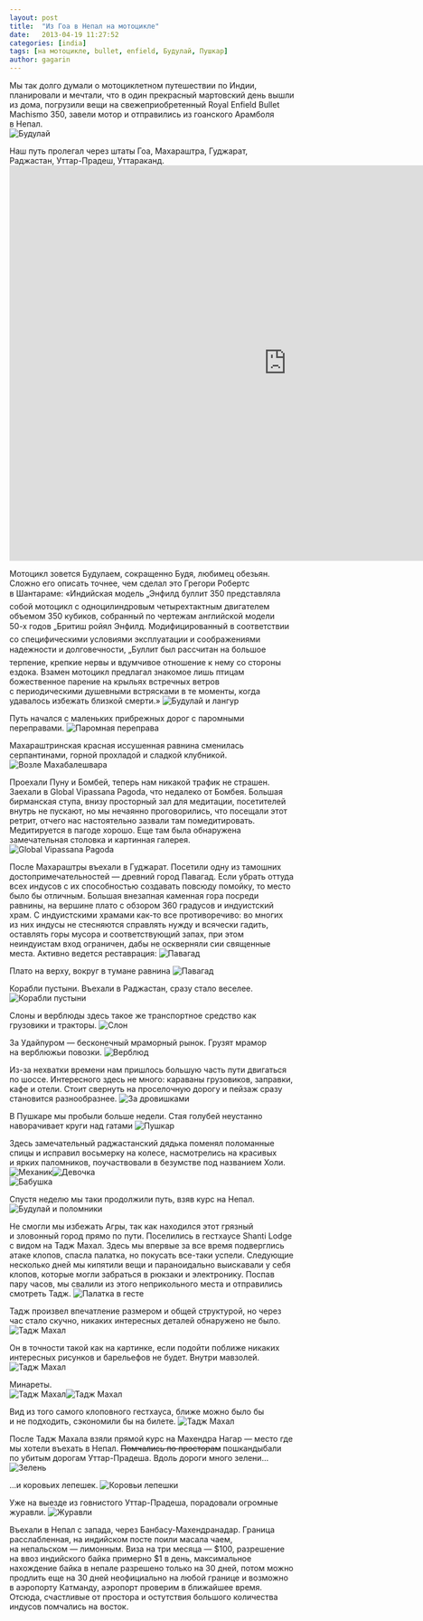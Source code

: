 ```yaml
---
layout: post
title:  "Из Гоа в Непал на мотоцикле"
date:   2013-04-19 11:27:52
categories: [india]
tags: [на мотоцикле, bullet, enfield, Будулай, Пушкар]
author: gagarin
---
```



Мы&#160;так долго думали о&#160;мотоциклетном путешествии по&#160;Индии, планировали и&#160;мечтали, что в&#160;один прекрасный мартовский день вышли из&#160;дома, погрузили вещи на&#160;свежеприобретенный Royal Enfield Bullet Machismo 350, завели мотор и&#160;отправились из&#160;гоанского Арамболя в&#160;Непал.   
![Будулай](budulay.jpg)   

Наш путь пролегал через штаты Гоа, Махараштра, Гуджарат, Раджастан, Уттар-Прадеш, Уттараканд.<iframe width="980" height="700" frameborder="0" scrolling="no" marginheight="0" marginwidth="0" src="https://maps.google.com/maps/ms?msid=217042111129267290726.0004da017a258a013d495&amp;msa=0&amp;ie=UTF8&amp;t=m&amp;ll=22.573438,78.640137&amp;spn=16.186643,21.533203&amp;z=6&amp;output=embed"></iframe>

   
Мотоцикл зовется Будулаем, сокращенно Будя, любимец обезьян. Сложно его описать точнее, чем сделал это Грегори Робертс в&#160;Шантараме: &#171;Индийская модель &#8222;Энфилд буллит 350&#147; представляла собой мотоцикл с&#160;одноцилиндровым четырехтактным двигателем объемом 350&#160;кубиков, собранный по&#160;чертежам английской модели <nobr>50-х</nobr> годов &#8222;Бритиш ройял Энфилд&#147;. Модифицированный в&#160;соответствии со&#160;специфическими условиями эксплуатации и&#160;соображениями надежности и&#160;долговечности, &#8222;Буллит&#147; был рассчитан на&#160;большое терпение, крепкие нервы и&#160;вдумчивое отношение к&#160;нему со&#160;стороны ездока. Взамен мотоцикл предлагал знакомое лишь птицам божественное парение на&#160;крыльях встречных ветров с&#160;периодическими душевными встрясками в&#160;те&#160;моменты, когда удавалось избежать близкой смерти.&#187;
![Будулай и лангур](budulay-i-langur.jpg)   

Путь начался с&#160;маленьких прибрежных дорог с&#160;паромными переправами.
![Паромная переправа](paromnaya-pereprava.jpg)   

Махараштринская красная иссушенная равнина сменилась серпантинами, горной прохладой и&#160;сладкой клубникой.
![Возле Махабалешвара](vozle-makhabaleshvara.jpg)   

Проехали Пуну и&#160;Бомбей, теперь нам никакой трафик не&#160;страшен. Заехали в&#160;Global Vipassana Pagoda, что недалеко от&#160;Бомбея. Большая бирманская ступа, внизу просторный зал для медитации, посетителей внутрь не&#160;пускают, но&#160;мы&#160;нечаянно проговорились, что посещали этот ретрит, отчего нас настоятельно зазвали там помедитировать. Медитируется в&#160;пагоде хорошо. Еще там была обнаружена замечательная столовка и&#160;картинная галерея.
![Global Vipassana Pagoda](global-vipassana-pagoda.jpg)   

После Махараштры въехали в&#160;Гуджарат. Посетили одну из&#160;тамошних достопримечательностей&#160;&#8212; древний город Павагад. Если убрать оттуда всех индусов с&#160;их&#160;способностью создавать повсюду помойку, то&#160;место было&#160;бы отличным. Большая внезапная каменная гора посреди равнины, на&#160;вершине плато с&#160;обзором 360 градусов и&#160;индуистский храм. С&#160;индуистскими храмами как-то все противоречиво: во&#160;многих из&#160;них индусы не&#160;стесняются справлять нужду и&#160;всячески гадить, оставлять горы мусора и&#160;соответствующий запах, при этом неиндуистам вход ограничен, дабы не&#160;оскверняли сии священные места. Активно ведется реставрация:
![Павагад](pavagad.jpg)   

Плато на&#160;верху, вокруг в&#160;тумане равнина
![Павагад](pavagad-2.jpg)   

Корабли пустыни. Въехали в&#160;Раджастан, сразу стало веселее.
![Корабли пустыни](korabli-pustyni.jpg)   

Слоны и&#160;верблюды здесь такое&#160;же транспортное средство как грузовики и&#160;тракторы.
![Слон](slon.jpg)   

За&#160;Удайпуром&#160;&#8212; бесконечный мраморный рынок. Грузят мрамор на&#160;верблюжьи повозки.
![Верблюд](verblyud.jpg)   

Из-за нехватки времени нам пришлось большую часть пути двигаться по&#160;шоссе. Интересного здесь не много: караваны грузовиков, заправки, кафе и&#160;отели. Стоит свернуть на&#160;проселочную дорогу и&#160;пейзаж сразу становится разнообразнее.
![За дровишками](za-drovishkami.jpg)   

В&#160;Пушкаре мы&#160;пробыли больше недели. Стая голубей неустанно наворачивает круги над гатами
![Пушкар](pushkar.jpg)   

Здесь замечательный раджастанский дядька поменял поломанные спицы и&#160;исправил восьмерку на&#160;колесе, насмотрелись на&#160;красивых и&#160;ярких паломников, поучаствовали в&#160;безумстве под названием Холи. 
![Механик](mekhanik.jpg)![Девочка](devochka.jpg)   
![Бабушка](babushka.jpg)   

Спустя неделю мы&#160;таки продолжили путь, взяв курс на&#160;Непал.
![Будулай и поломники](budulay-i-polomniki.jpg)   

Не&#160;смогли мы&#160;избежать Агры, так как находился этот грязный и&#160;зловонный город прямо по&#160;пути. Поселились в&#160;гестхаусе Shanti Lodge c&#160;видом на&#160;Тадж Махал. Здесь мы&#160;впервые за&#160;все время подверглись атаке клопов, спасла палатка, но&#160;покусать все-таки успели. Следующие несколько дней мы&#160;кипятили вещи и&#160;параноидально выискавали у&#160;себя клопов, которые могли забраться в&#160;рюкзаки и&#160;электронику. Поспав пару часов, мы&#160;свалили из&#160;этого неприкольного места и&#160;отправились смотреть Тадж.
![Палатка в гесте](palatka-v-geste.jpg)   

Тадж произвел впечатление размером и&#160;общей структурой, но&#160;через час стало скучно, никаких интересных деталей обнаружено не&#160;было.
![Тадж Махал](tadzh-makhal.jpg)   

Он&#160;в&#160;точности такой как на&#160;картинке, если подойти поближе никаких интересных рисунков и&#160;барельефов не&#160;будет. Внутри мавзолей.
![Тадж Махал](tadzh-makhal-2.jpg)   

Минареты.    
![Тадж Махал](tadzh-makhal-3.jpg)![Тадж Махал](tadzh-makhal-4.jpg)   

Вид из&#160;того самого клоповного гестхауса, ближе можно было&#160;бы и&#160;не&#160;подходить, сэкономили&#160;бы на&#160;билете.
![Тадж Махал](tadzh-makhal-5.jpg)   

После Тадж Махала взяли прямой курс на&#160;Махендра Нагар&#160;&#8212; место где мы&#160;хотели въехать в&#160;Непал. <del>Помчались по&#160;просторам</del> пошкандыбали по&#160;убитым дорогам Уттар-Прадеша. Вдоль дороги много зелени...
![Зелень](zelen'.jpg)   

...и&#160;коровьих лепешек.
![Коровьи лепешки](korov'i-lepeshki.jpg)   

Уже на&#160;выезде из&#160;говнистого Уттар-Прадеша, порадовали огромные журавли.
![Журавли](zhuravli.jpg)   

Въехали в&nbsp;Непал с&nbsp;запада, через Банбасу-Махендранадар. Граница расслабленная, на&nbsp;индийском посте поили масала чаем, на&nbsp;непальском&nbsp;&mdash; лимонным. Виза на&nbsp;три месяца&nbsp;&mdash; $100, разрешение на&nbsp;ввоз индийского байка примерно $1&nbsp;в день, максимальное нахождение байка в&nbsp;непале разрешено только на&nbsp;30&nbsp;дней, потом можно продлить еще на&nbsp;30&nbsp;дней неофициально на&nbsp;любой границе и&nbsp;возможно в&nbsp;аэропорту Катманду, аэропорт проверим в&nbsp;ближайшее время. Отсюда, счастливые от&nbsp;простора и&nbsp;остутствия большого количества индусов помчались на&nbsp;восток.

